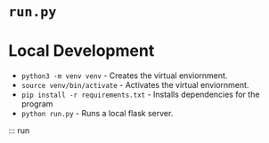 # `run.py`

# Local Development

- `python3 -m venv venv` - Creates the virtual enviornment.
- `source venv/bin/activate` - Activates the virtual enviornment.
- `pip install -r requirements.txt` - Installs dependencies for the program
- `python run.py` - Runs a local flask server.

::: run